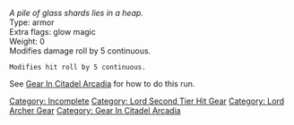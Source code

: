 *A pile of glass shards lies in a heap.*  
Type: armor  
Extra flags: glow magic  
Weight: 0  
Modifies damage roll by 5 continuous.

`Modifies hit roll by 5 continuous.`

See [Gear In Citadel
Arcadia](:Category:Gear_In_Citadel_Arcadia.md "wikilink") for how to do
this run.

[Category: Incomplete](Category:_Incomplete "wikilink") [Category: Lord
Second Tier Hit Gear](Category:_Lord_Second_Tier_Hit_Gear "wikilink")
[Category: Lord Archer Gear](Category:_Lord_Archer_Gear "wikilink")
[Category: Gear In Citadel
Arcadia](Category:_Gear_In_Citadel_Arcadia "wikilink")
